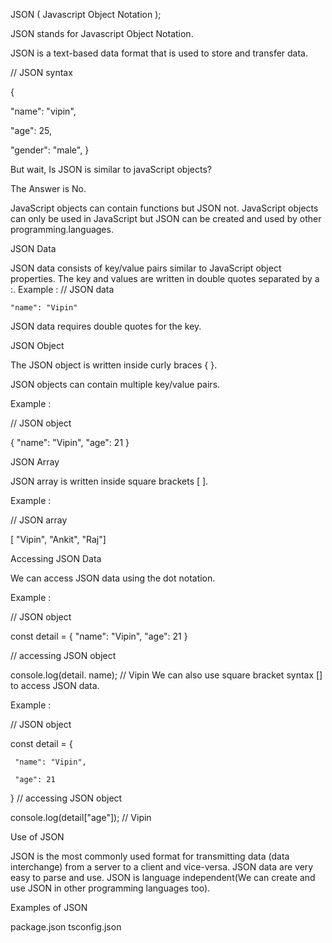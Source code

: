 JSON ( Javascript Object Notation );

JSON stands for Javascript Object Notation.

JSON is a text-based data format that is used to store and transfer data.

// JSON syntax

{

 "name": "vipin",

 "age": 25,

 "gender": "male",
}

But wait, Is JSON is similar to javaScript objects?

The Answer is No.

JavaScript objects can contain functions but JSON not.
JavaScript objects can only be used in JavaScript but JSON can be created and used by other programming.languages.


JSON Data

JSON data consists of key/value pairs similar to JavaScript object properties.
The key and values are written in double quotes separated by a :.
Example :
// JSON data

    "name": "Vipin"
JSON data requires double quotes for the key.


JSON Object

The JSON object is written inside curly braces { }.

JSON objects can contain multiple key/value pairs.

Example :

 // JSON object

 { "name": "Vipin", "age": 21 }


JSON Array

JSON array is written inside square brackets [ ].

Example :

 // JSON array

 [ "Vipin", "Ankit", "Raj"]


Accessing JSON Data

We can access JSON data using the dot notation.

Example :

 // JSON object

 const detail = { "name": "Vipin", "age": 21 }

 // accessing JSON object

 console.log(detail. name); // Vipin
We can also use square bracket syntax [] to access JSON data.

Example :

 // JSON object

 const detail = {

     "name": "Vipin",

     "age": 21
 }
// accessing JSON object

console.log(detail["age"]); // Vipin



Use of JSON

JSON is the most commonly used format for transmitting data (data interchange) from a server to a client and vice-versa.
JSON data are very easy to parse and use.
JSON is language independent(We can create and use JSON in other programming languages too).



Examples of JSON

package.json
tsconfig.json


